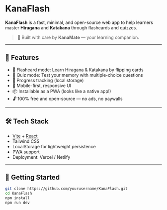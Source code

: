 # KanaFlash

**KanaFlash** is a fast, minimal, and open-source web app to help learners master **Hiragana** and **Katakana** through flashcards and quizzes.

> 🧠 Built with care by **KanaMate** — your learning companion.

---

## 🌟 Features

- 🎴 Flashcard mode: Learn Hiragana & Katakana by flipping cards
- 🎯 Quiz mode: Test your memory with multiple-choice questions
- 🔄 Progress tracking (local storage)
- 📱 Mobile-first, responsive UI
- 📦 Installable as a PWA (looks like a native app!)
- 🔓 100% free and open-source — no ads, no paywalls

---

## 🛠 Tech Stack

- [Vite](https://vitejs.dev/) + [React](https://react.dev/)
- Tailwind CSS
- LocalStorage for lightweight persistence
- PWA support
- Deployment: Vercel / Netlify

---

## 🚀 Getting Started

```bash
git clone https://github.com/yourusername/KanaFlash.git
cd KanaFlash
npm install
npm run dev